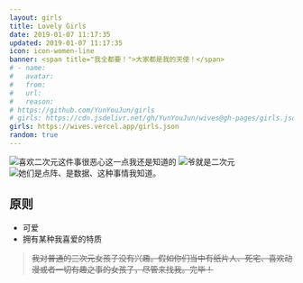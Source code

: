 ```yaml
---
layout: girls
title: Lovely Girls
date: 2019-01-07 11:17:35
updated: 2019-01-07 11:17:35
icon: icon-women-line
banner: <span title="我全都要！">大家都是我的天使！</span>
# - name:
#   avatar:
#   from:
#   url:
#   reason:
# https://github.com/YunYouJun/girls
# girls: https://cdn.jsdelivr.net/gh/YunYouJun/wives@gh-pages/girls.json
girls: https://wives.vercel.app/girls.json
random: true
---
```


![喜欢二次元这件事很恶心这一点我还是知道的](https://cdn.jsdelivr.net/gh/YunYouJun/cdn/img/meme/love-er-ci-yuan-is-sick.jpg)
![爷就是二次元](https://cdn.jsdelivr.net/gh/YunYouJun/cdn/img/meme/i-am-er-ci-yuan.jpg)
![她们是点阵、是数据、这种事情我知道。](https://cdn.jsdelivr.net/gh/YunYouJun/cdn/img/meme/i-like-paper-girls.jpg)

## 原则

- 可爱
- 拥有某种我喜爱的特质

> ~~我对普通的三次元女孩子没有兴趣。假如你们当中有纸片人、死宅、喜欢动漫或者一切有趣之事的女孩子，尽管来找我。完毕！~~

